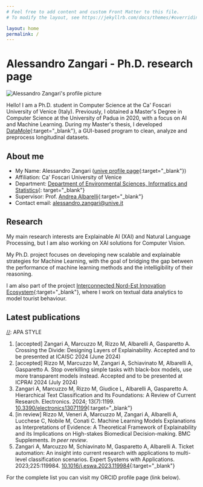 ```yaml
---
# Feel free to add content and custom Front Matter to this file.
# To modify the layout, see https://jekyllrb.com/docs/themes/#overriding-theme-defaults

layout: home
permalink: /
---
```


# Alessandro Zangari - Ph.D. research page

<div class="home-image">
 <img src="{{ 'assets/me_updated.jpg' }}" alt="Alessandro Zangari's profile picture">
</div>

Hello! I am a Ph.D. student in Computer Science at the Ca' Foscari University of Venice (Italy). Previously, I obtained
a Master's Degree in Computer Science at the University of Padua in 2020, with a focus on AI and Machine Learning.
During my Master's thesis, I developed [DataMole](https://github.com/alezanga/dataMole){:target="_blank"}, a GUI-based
program to clean, analyze and preprocess longitudinal datasets.

## About me

- My Name: Alessandro Zangari ([unive profile page](https://www.unive.it/people/alessandro.zangari){:target="_blank"})
- Affiliation: Ca' Foscari University of Venice
- Department: [Department of Environmental Sciences, Informatics and Statistics](https://www.unive.it/pag/28183/){:
  target="_blank"}
- Supervisor: Prof. [Andrea Albarelli](https://scholar.google.com/citations?user=Y_zlfmoAAAAJ){:target="_blank"}
- Contact email: [alessandro.zangari@unive.it](mailto:alessandro.zangari@unive.it)

## Research

My main research interests are Explainable AI (XAI) and Natural Language Processing, but I am also working on XAI
solutions for Computer Vision.

My Ph.D. project
focuses on developing new scalable and explainable strategies for Machine Learning, with the goal of bridging the gap
between the performance of machine learning methods and the intelligibility of their reasoning.

I am also part of the project [Interconnected
Nord-Est Innovation Ecosystem](https://pric.unive.it/progetti/spoke-6-inest/home){:target="_blank"}, where I work on
textual data analytics to model tourist behaviour.

## Latest publications
[//]: APA STYLE

1. \[accepted\] Zangari A, Marcuzzo M, Rizzo M, Albarelli A, Gasparetto A. Crossing the Divide: Designing Layers of
   Explainability.
   Accepted and to be presented at ICAISC 2024 (June 2024)
2. \[accepted\] Rizzo M, Marcuzzo M, Zangari A, Schiavinato M, Albarelli A, Gasparetto A. Stop overkilling simple tasks
   with black-box models, use more transparent models instead.
   Accepted and to be presented at ICPRAI 2024 (July 2024)
3. Zangari A, Marcuzzo M, Rizzo M, Giudice L, Albarelli A, Gasparetto A. Hierarchical Text Classification and Its
   Foundations: A Review of Current Research. Electronics. 2024; 13(7):1199. [10.3390/electronics13071199](https://doi.org/10.3390/electronics13071199){:target="_blank"}
4. \[in review\] Rizzo M, Veneri A, Marcuzzo M, Zangari A, Albarelli A, Lucchese C, Nobile M, Conati C. Machine Learning
   Models Explanations as Interpretations of Evidence: A Theoretical Framework of Explainability and its Implications on
   High-stakes Biomedical Decision-making. BMC Supplements. _In peer review_.
5. Zangari A, Marcuzzo M, Schiavinato M, Gasparetto A, Albarelli A. Ticket automation: An insight into current research
   with applications to multi-level classification scenarios. Expert Systems with Applications. 2023;225:119984. [10.1016/j.eswa.2023.119984](https://doi.org/10.1016/j.eswa.2023.119984){:target="_blank"}

For the complete list you can visit my ORCID profile page (link below).

[//]: # (Check out these other pages:)

[//]: # ()

[//]: # (- [About]&#40;/about/&#41;)